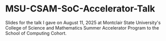 # MSU-CSAM-SoC-Accelerator-Talk
Slides for the talk I gave on August 11, 2025 at Montclair State University's College of Science and Mathematics Summer Accelerator Program to the School of Computing Cohort.
